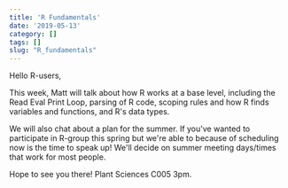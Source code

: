 ```yaml
---
title: 'R Fundamentals'
date: '2019-05-13'
category: []
tags: []
slug: "R_fundamentals"
---
```


Hello R-users, 

This week, Matt will talk about how R works at a base level, including
the Read Eval Print Loop, parsing of R code, scoping rules and how R
finds variables and functions, and R's data types.

We will also chat about a plan for the summer. If you've wanted to
participate in R-group this spring but we're able to because of
scheduling now is the time to speak up! We'll decide on summer meeting
days/times that work for most people.

Hope to see you there! Plant Sciences C005 3pm.
